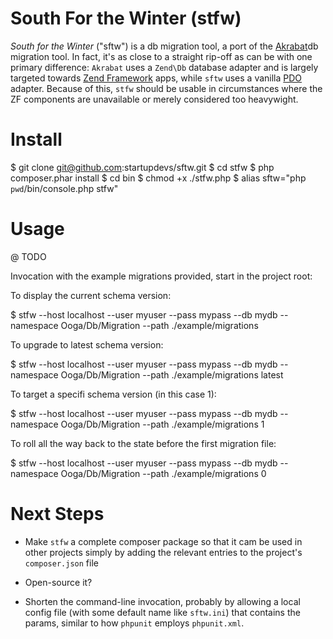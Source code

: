 South For the Winter (stfw)
===========================

*South for the Winter* ("sftw") is a db migration tool, a port of the
[Akrabat](https://github.com/akrabat/Akrabat)db migration tool. In fact, it's as close
to a straight rip-off as can be with one primary difference: `Akrabat` uses a 
`Zend\Db` database adapter and is largely targeted towards 
[Zend Framework](http://framework.zend.com/) apps, while `sftw` uses a vanilla 
[PDO](http://www.php.net/manual/en/book.pdo.php) adapter. Because of this, `stfw` 
should be usable in circumstances where the ZF components are unavailable or 
merely considered too heavywight.

Install
=======

$ git clone git@github.com:startupdevs/sftw.git
$ cd stfw
$ php composer.phar install
$ cd bin
$ chmod +x ./stfw.php
$ alias sftw="php `pwd`/bin/console.php stfw"

Usage
=====

@ TODO

Invocation with the example migrations provided, start in the project root:

To display the current schema version:

$ stfw --host localhost --user myuser --pass mypass --db mydb --namespace Ooga/Db/Migration --path ./example/migrations

To upgrade to latest schema version:

$ stfw --host localhost --user myuser --pass mypass --db mydb --namespace Ooga/Db/Migration --path ./example/migrations latest

To target a specifi schema version (in this case 1):

$ stfw --host localhost --user myuser --pass mypass --db mydb --namespace Ooga/Db/Migration --path ./example/migrations 1

To roll all the way back to the state before the first migration file:

$ stfw --host localhost --user myuser --pass mypass --db mydb --namespace Ooga/Db/Migration --path ./example/migrations 0

Next Steps
==========

* Make `stfw` a complete composer package so that it cam be used in other projects 
simply by adding the relevant entries to the project's `composer.json` file

* Open-source it?

* Shorten the command-line invocation, probably by allowing a local config file 
(with some default name like `sftw.ini`) that contains the params, similar to how 
`phpunit` employs `phpunit.xml`.

